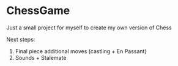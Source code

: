 # ChessGame

Just a small project for myself to create my own version of Chess

Next steps: 

1) Final piece additional moves (castling + En Passant)
2) Sounds + Stalemate 